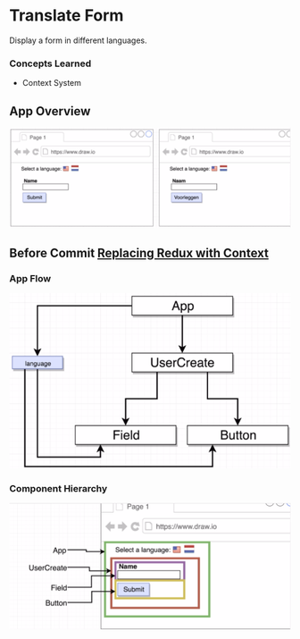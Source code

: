 # Translate Form

Display a form in different languages.

### Concepts Learned

- Context System

## App Overview

![App Overview](app_overview.png)

## Before Commit [Replacing Redux with Context](339201095518627a01483fb55af97bf566056ec1)

### App Flow

![App_flow_v1](app_flow_v1.png)

### Component Hierarchy

![Component Hierarchy](component_hierarchy.png)
